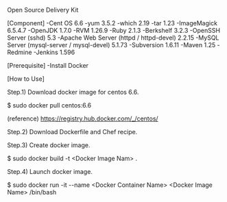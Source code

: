 Open Source Delivery Kit

[Component]
-Cent OS 6.6
-yum 3.5.2
-which 2.19
-tar 1.23
-ImageMagick 6.5.4.7
-OpenJDK 1.7.0
-RVM 1.26.9
-Ruby 2.1.3
-Berkshelf 3.2.3
-OpenSSH Server (sshd) 5.3
-Apache Web Server (httpd / httpd-devel) 2.2.15
-MySQL Server (mysql-server / mysql-devel) 5.1.73
-Subversion 1.6.11
-Maven 1.25
-Redmine
-Jenkins 1.596

[Prerequisite]
-Install Docker

[How to Use]

Step.1) Download docker image for centos 6.6.

 $ sudo docker pull centos:6.6

 (reference)
 https://registry.hub.docker.com/_/centos/

Step.2) Download Dockerfile and Chef recipe.

Step.3) Create docker image.

 $ sudo docker build -t \<Docker Image Nam\> .

Step.4) Launch docker image.

 $ sudo docker run -it --name \<Docker Container Name\> \<Docker Image Name\> /bin/bash
